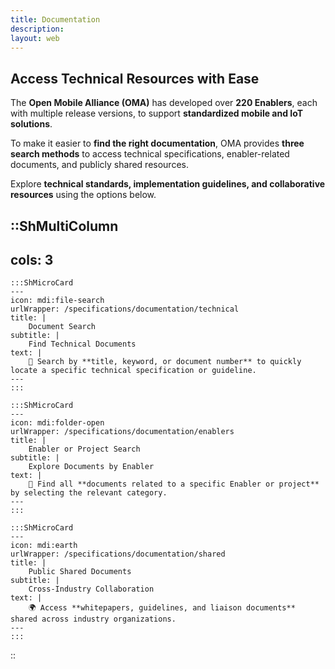 ```yaml
---
title: Documentation
description:
layout: web
---
```


## Access Technical Resources with Ease

The **Open Mobile Alliance (OMA)** has developed over **220 Enablers**, each with multiple release versions, to support **standardized mobile and IoT solutions**.  

To make it easier to **find the right documentation**, OMA provides **three search methods** to access technical specifications, enabler-related documents, and publicly shared resources.  

Explore **technical standards, implementation guidelines, and collaborative resources** using the options below.

::ShMultiColumn
---
cols: 3
---

    :::ShMicroCard
    ---
    icon: mdi:file-search
    urlWrapper: /specifications/documentation/technical
    title: |
        Document Search
    subtitle: |
        Find Technical Documents
    text: |
        🔎 Search by **title, keyword, or document number** to quickly locate a specific technical specification or guideline.
    ---
    :::

    :::ShMicroCard
    ---
    icon: mdi:folder-open
    urlWrapper: /specifications/documentation/enablers
    title: |
        Enabler or Project Search
    subtitle: |
        Explore Documents by Enabler
    text: |
        📂 Find all **documents related to a specific Enabler or project** by selecting the relevant category.
    ---
    :::    

    :::ShMicroCard
    ---
    icon: mdi:earth
    urlWrapper: /specifications/documentation/shared
    title: |
        Public Shared Documents
    subtitle: |
        Cross-Industry Collaboration
    text: |
        🌍 Access **whitepapers, guidelines, and liaison documents** shared across industry organizations.
    ---
    ::: 

::
